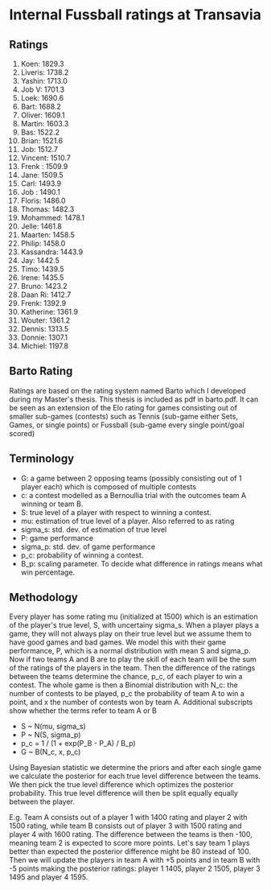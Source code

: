 # Internal Fussball ratings at Transavia
## Ratings
1. Koen: 1829.3 
2. Liveris: 1738.2 
3. Yashin: 1713.0 
4. Job V: 1701.3 
5. Loek: 1690.6 
6. Bart: 1688.2 
7. Oliver: 1609.1 
8. Martin: 1603.3 
9. Bas: 1522.2 
10. Brian: 1521.6 
11. Job: 1512.7 
12. Vincent: 1510.7 
13. Frenk : 1509.9 
14. Jane: 1509.5 
15. Carl: 1493.9 
16. Job : 1490.1 
17. Floris: 1486.0 
18. Thomas: 1482.3 
19. Mohammed: 1478.1 
20. Jelle: 1461.8 
21. Maarten: 1458.5 
22. Philip: 1458.0 
23. Kassandra: 1443.9 
24. Jay: 1442.5 
25. Timo: 1439.5 
26. Irene: 1435.5 
27. Bruno: 1423.2 
28. Daan Ri: 1412.7 
29. Frenk: 1392.9 
30. Katherine: 1361.9 
31. Wouter: 1361.2 
32. Dennis: 1313.5 
33. Donnie: 1307.1 
34. Michiel: 1197.8 

## Barto Rating
Ratings are based on the rating system named Barto which I developed during my Master's thesis. This thesis is included as pdf in barto.pdf. It can be seen as an extension of the Elo rating for games consisting out of smaller sub-games (contests) such as Tennis (sub-game either Sets, Games, or single points) or Fussball (sub-game every single point/goal scored)
## Terminology
- G: a game between 2 opposing teams (possibly consisting out of 1 player each) which is composed of multiple contests
- c: a contest modelled as a Bernoullia trial with the outcomes team A winning or team B.
- S: true level of a player with respect to winning a contest.
- mu: estimation of true level of a player. Also referred to as rating
- sigma_s: std. dev. of estimation of true level
- P: game performance
- sigma_p: std. dev. of game performance
- p_c: probability of winning a contest.
- B_p: scaling parameter. To decide what difference in ratings means what win percentage.
## Methodology
Every player has some rating mu (initialized at 1500) which is an estimation of the player's true level, S, with uncertainy sigma_s. When a player plays a game, they will not always play on their true level but we assume them to have good games and bad games. We model this with their game performance, P, which is a normal distribution with mean S and sigma_p. Now if two teams A and B are to play the skill of each team will be the sum of the ratings of the players in the team. Then the difference of the ratings between the teams determine the chance, p_c, of each player to win a contest. The whole game is then a Binomial distribution with N_c: the number of contests to be played, p_c the probability of team A to win a point, and x the number of contests won by team A. Additional subscripts show whether the terms refer to team A or B
- S ~ N(mu, sigma_s)
- P ~ N(S, sigma_p)
- p_c = 1 / (1 + exp(P_B - P_A) / B_p)
- G ~ B(N_c, x, p_c)

Using Bayesian statistic we determine the priors and after each single game we calculate the posterior for each true level difference between the teams. We then pick the true level difference which optimizes the posterior probability. This true level difference will then be split equally equally between the player. 

E.g. Team A consists out of a player 1 with 1400 rating and player 2 with 1500 rating, while team B consists out of player 3 with 1500 rating and player 4 with 1600 rating. The difference between the teams is then -100, meaning team 2 is expected to score more points. Let's say team 1 plays better than expected the posterior difference might be 80 instead of 100. Then we will update the players in team A with +5 points and in team B with -5 points making the posterior ratings: player 1 1405, player 2 1505, player 3 1495 and player 4 1595.